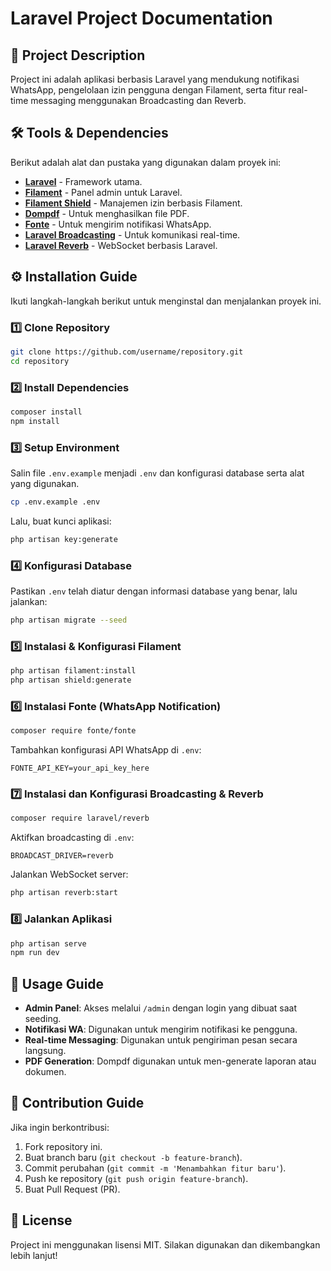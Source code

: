 # Laravel Project Documentation

## 📌 Project Description
Project ini adalah aplikasi berbasis Laravel yang mendukung notifikasi WhatsApp, pengelolaan izin pengguna dengan Filament, serta fitur real-time messaging menggunakan Broadcasting dan Reverb.

## 🛠️ Tools & Dependencies
Berikut adalah alat dan pustaka yang digunakan dalam proyek ini:

- **[Laravel](https://laravel.com/)** - Framework utama.
- **[Filament](https://filamentphp.com/)** - Panel admin untuk Laravel.
- **[Filament Shield](https://github.com/bezhanSalleh/filament-shield)** - Manajemen izin berbasis Filament.
- **[Dompdf](https://github.com/dompdf/dompdf)** - Untuk menghasilkan file PDF.
- **[Fonte](https://github.com/fonte/fonte)** - Untuk mengirim notifikasi WhatsApp.
- **[Laravel Broadcasting](https://laravel.com/docs/broadcasting)** - Untuk komunikasi real-time.
- **[Laravel Reverb](https://laravel.com/docs/10.x/broadcasting#driver-reverb)** - WebSocket berbasis Laravel.

## ⚙️ Installation Guide
Ikuti langkah-langkah berikut untuk menginstal dan menjalankan proyek ini.

### 1️⃣ Clone Repository
```sh
git clone https://github.com/username/repository.git
cd repository
```

### 2️⃣ Install Dependencies
```sh
composer install
npm install
```

### 3️⃣ Setup Environment
Salin file `.env.example` menjadi `.env` dan konfigurasi database serta alat yang digunakan.
```sh
cp .env.example .env
```
Lalu, buat kunci aplikasi:
```sh
php artisan key:generate
```

### 4️⃣ Konfigurasi Database
Pastikan `.env` telah diatur dengan informasi database yang benar, lalu jalankan:
```sh
php artisan migrate --seed
```

### 5️⃣ Instalasi & Konfigurasi Filament
```sh
php artisan filament:install
php artisan shield:generate
```

### 6️⃣ Instalasi Fonte (WhatsApp Notification)
```sh
composer require fonte/fonte
```
Tambahkan konfigurasi API WhatsApp di `.env`:
```
FONTE_API_KEY=your_api_key_here
```

### 7️⃣ Instalasi dan Konfigurasi Broadcasting & Reverb
```sh
composer require laravel/reverb
```
Aktifkan broadcasting di `.env`:
```
BROADCAST_DRIVER=reverb
```
Jalankan WebSocket server:
```sh
php artisan reverb:start
```

### 8️⃣ Jalankan Aplikasi
```sh
php artisan serve
npm run dev
```

## 🚀 Usage Guide
- **Admin Panel**: Akses melalui `/admin` dengan login yang dibuat saat seeding.
- **Notifikasi WA**: Digunakan untuk mengirim notifikasi ke pengguna.
- **Real-time Messaging**: Digunakan untuk pengiriman pesan secara langsung.
- **PDF Generation**: Dompdf digunakan untuk men-generate laporan atau dokumen.

## 🤝 Contribution Guide
Jika ingin berkontribusi:
1. Fork repository ini.
2. Buat branch baru (`git checkout -b feature-branch`).
3. Commit perubahan (`git commit -m 'Menambahkan fitur baru'`).
4. Push ke repository (`git push origin feature-branch`).
5. Buat Pull Request (PR).

## 📝 License
Project ini menggunakan lisensi MIT. Silakan digunakan dan dikembangkan lebih lanjut!

